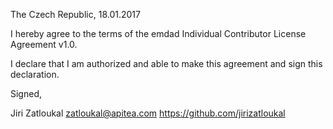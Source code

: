 The Czech Republic, 18.01.2017

I hereby agree to the terms of the emdad Individual Contributor License
Agreement v1.0.

I declare that I am authorized and able to make this agreement and sign this
declaration.

Signed,

Jiri Zatloukal zatloukal@apitea.com  https://github.com/jirizatloukal